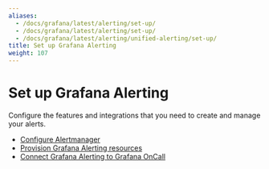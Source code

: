 ```yaml
---
aliases:
  - /docs/grafana/latest/alerting/set-up/
  - /docs/grafana/latest/alerting/set-up/
  - /docs/grafana/latest/alerting/unified-alerting/set-up/
title: Set up Grafana Alerting
weight: 107
---
```


# Set up Grafana Alerting

Configure the features and integrations that you need to create and manage your alerts.

- [Configure Alertmanager](https://grafana.com/docs/grafana/latest/alerting/set-up/configure-alertmanager/)
- [Provision Grafana Alerting resources](https://grafana.com/docs/grafana/latest/alerting/set-up/provision-alerting-resources/)
- [Connect Grafana Alerting to Grafana OnCall](https://grafana.com/docs/oncall/latest/integrations/available-integrations/add-grafana-alerting/)
